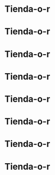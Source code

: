 # Tienda-o-r
# Tienda-o-r
# Tienda-o-r
# Tienda-o-r
# Tienda-o-r
# Tienda-o-r
# Tienda-o-r
# Tienda-o-r
